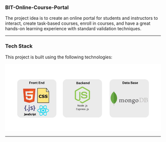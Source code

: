 ### BIT-Online-Course-Portal

The project idea is to create an online portal for students and instructors to interact, create task-based courses, enroll in courses, and have a great hands-on learning experience with standard validation techniques.

---

### Tech Stack

This project is built using the following technologies:

![Tech Stack](Techstack.png)

---

